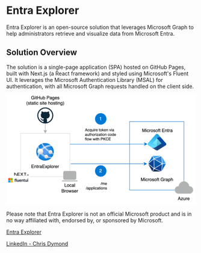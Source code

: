 # Entra Explorer

Entra Explorer is an open-source solution that leverages Microsoft
Graph to help administrators retrieve and visualize data from
Microsoft Entra.

## Solution Overview

The solution is a single-page application (SPA) hosted on GitHub Pages,
built with Next.js (a React framework) and styled using Microsoft&apos;s
Fluent UI. It leverages the Microsoft Authentication Library (MSAL) for
authentication, with all Microsoft Graph requests handled on the client
side.

<p align="center">
  <img src="public/entra-explorer.png" width="600">
</p>

Please note that Entra Explorer is not an official Microsoft product
and is in no way affiliated with, endorsed by, or sponsored by
Microsoft.

[Entra Explorer](https://www.entraexplorer.com)

[LinkedIn - Chris Dymond](https://au.linkedin.com/in/chris-dymond)
